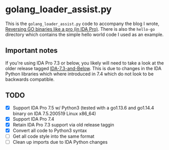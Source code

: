 # golang_loader_assist.py
This is the `golang_loader_assist.py` code to accompany the blog I wrote, [Reversing GO binaries like a pro (in IDA Pro)](http://rednaga.io/2016/09/21/reversing_go_binaries_like_a_pro/). There is also the `hello-go` directory which contains the simple hello world code I used as an example.

## Important notes
If you're using IDA Pro 7.3 or below, you likely will need to take a look at the older release tagged [IDA-7.3-and-Below](https://github.com/strazzere/golang_loader_assist/releases/tag/IDA-7.3-and-Below). This is due to changes in the IDA Python libraries which where introduced in 7.4 which do not look to be backwards compatible.

## TODO
- [X] Support IDA Pro 7.5 w/ Python3 (tested with a go1.13.6 and go1.14.4 binary on IDA 7.5.200519 Linux x86_64)
- [X] Support IDA Pro 7.4
- [X] Retain IDA Pro 7.3 support via old release taggin
- [X] Convert all code to Python3 syntax
- [ ] Get all code style into the same format
- [ ] Clean up imports due to IDA Python changes
